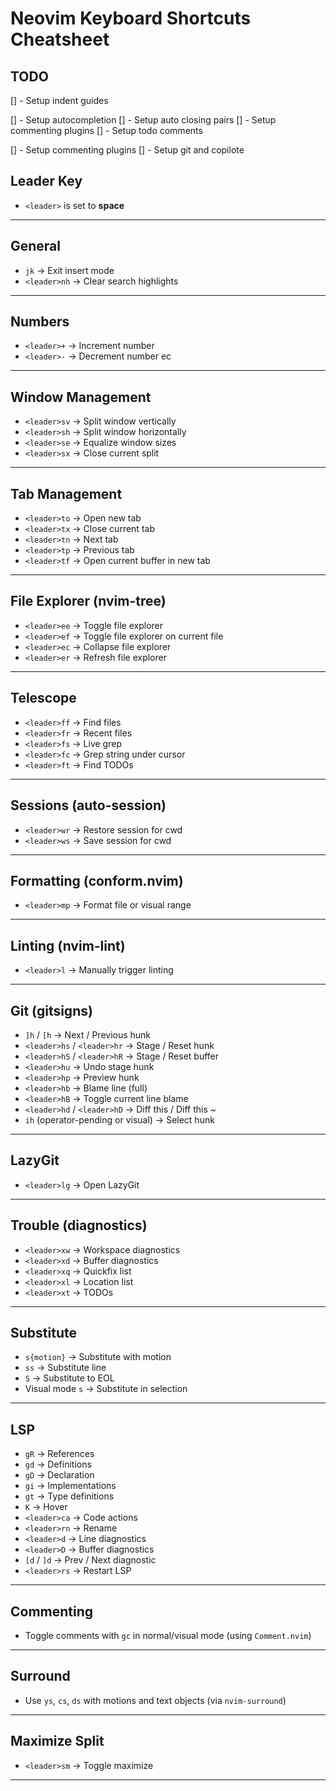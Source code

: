
# Neovim Keyboard Shortcuts Cheatsheet
## TODO 

[] - Setup indent guides

[] - Setup autocompletion
[] - Setup auto closing pairs
[] - Setup commenting plugins
[] - Setup todo comments

[] - Setup commenting plugins
[] - Setup git and copilote
## Leader Key
- `<leader>` is set to **space**

---

## General
- `jk` → Exit insert mode
- `<leader>nh` → Clear search highlights

---

## Numbers
- `<leader>+` → Increment number
- `<leader>-` → Decrement number ec

---

## Window Management
- `<leader>sv` → Split window vertically
- `<leader>sh` → Split window horizontally
- `<leader>se` → Equalize window sizes
- `<leader>sx` → Close current split

---

## Tab Management
- `<leader>to` → Open new tab
- `<leader>tx` → Close current tab
- `<leader>tn` → Next tab
- `<leader>tp` → Previous tab
- `<leader>tf` → Open current buffer in new tab

---

## File Explorer (nvim-tree)
- `<leader>ee` → Toggle file explorer
- `<leader>ef` → Toggle file explorer on current file
- `<leader>ec` → Collapse file explorer
- `<leader>er` → Refresh file explorer

---

## Telescope
- `<leader>ff` → Find files
- `<leader>fr` → Recent files
- `<leader>fs` → Live grep
- `<leader>fc` → Grep string under cursor
- `<leader>ft` → Find TODOs

---

## Sessions (auto-session)
- `<leader>wr` → Restore session for cwd
- `<leader>ws` → Save session for cwd

---

## Formatting (conform.nvim)
- `<leader>mp` → Format file or visual range

---

## Linting (nvim-lint)
- `<leader>l` → Manually trigger linting

---

## Git (gitsigns)
- `]h` / `[h` → Next / Previous hunk
- `<leader>hs` / `<leader>hr` → Stage / Reset hunk
- `<leader>hS` / `<leader>hR` → Stage / Reset buffer
- `<leader>hu` → Undo stage hunk
- `<leader>hp` → Preview hunk
- `<leader>hb` → Blame line (full)
- `<leader>hB` → Toggle current line blame
- `<leader>hd` / `<leader>hD` → Diff this / Diff this ~
- `ih` (operator-pending or visual) → Select hunk

---

## LazyGit
- `<leader>lg` → Open LazyGit

---

## Trouble (diagnostics)
- `<leader>xw` → Workspace diagnostics
- `<leader>xd` → Buffer diagnostics
- `<leader>xq` → Quickfix list
- `<leader>xl` → Location list
- `<leader>xt` → TODOs

---

## Substitute
- `s{motion}` → Substitute with motion
- `ss` → Substitute line
- `S` → Substitute to EOL
- Visual mode `s` → Substitute in selection

---

## LSP
- `gR` → References
- `gd` → Definitions
- `gD` → Declaration
- `gi` → Implementations
- `gt` → Type definitions
- `K` → Hover
- `<leader>ca` → Code actions
- `<leader>rn` → Rename
- `<leader>d` → Line diagnostics
- `<leader>D` → Buffer diagnostics
- `[d` / `]d` → Prev / Next diagnostic
- `<leader>rs` → Restart LSP

---

## Commenting
- Toggle comments with `gc` in normal/visual mode (using `Comment.nvim`)

---

## Surround
- Use `ys`, `cs`, `ds` with motions and text objects (via `nvim-surround`)

---

## Maximize Split
- `<leader>sm` → Toggle maximize

---
